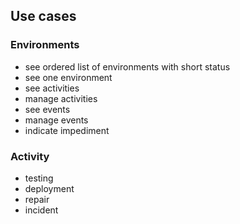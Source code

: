 ## Use cases

### Environments

- see ordered list of environments with short status
- see one environment
- see activities
- manage activities
- see events
- manage events
- indicate impediment

### Activity

- testing
- deployment
- repair
- incident
